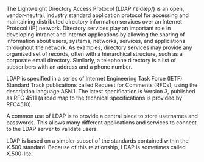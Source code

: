 The Lightweight Directory Access Protocol (LDAP /ˈɛldæp/) is an open, vendor-neutral, industry standard application protocol for accessing and maintaining distributed directory information services over an Internet Protocol (IP) network. Directory services play an important role in developing intranet and Internet applications by allowing the sharing of information about users, systems, networks, services, and applications throughout the network. As examples, directory services may provide any organized set of records, often with a hierarchical structure, such as a corporate email directory. Similarly, a telephone directory is a list of subscribers with an address and a phone number.

LDAP is specified in a series of Internet Engineering Task Force (IETF) Standard Track publications called Request for Comments (RFCs), using the description language ASN.1. The latest specification is Version 3, published as RFC 4511 (a road map to the technical specifications is provided by RFC4510).

A common use of LDAP is to provide a central place to store usernames and passwords. This allows many different applications and services to connect to the LDAP server to validate users.

LDAP is based on a simpler subset of the standards contained within the X.500 standard. Because of this relationship, LDAP is sometimes called X.500-lite.